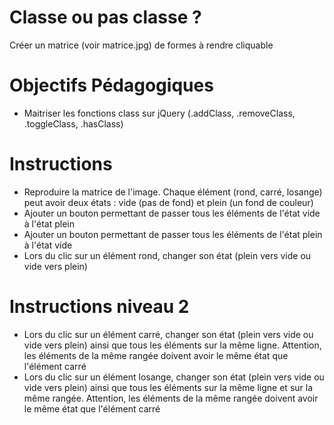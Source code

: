 # Classe ou pas classe ?
Créer un matrice (voir matrice.jpg) de formes à rendre cliquable

# Objectifs Pédagogiques
* Maitriser les fonctions class sur jQuery 
(.addClass, .removeClass, .toggleClass, .hasClass)

# Instructions
* Reproduire la matrice de l'image. 
Chaque élément (rond, carré, losange) peut avoir deux états : 
vide (pas de fond) et plein (un fond de couleur)
* Ajouter un bouton permettant de passer tous les éléments 
de l'état vide à l'état plein
* Ajouter un bouton permettant de passer tous les éléments 
de l'état plein à l'état vide
* Lors du clic sur un élément rond, 
changer son état (plein vers vide ou vide vers plein)

# Instructions niveau 2
* Lors du clic sur un élément carré, changer son état 
(plein vers vide ou vide vers plein) ainsi que tous les éléments sur la même ligne. 
Attention, les éléments de la même rangée doivent avoir le même état 
que l'élément carré
* Lors du clic sur un élément losange, changer son état 
(plein vers vide ou vide vers plein) ainsi que tous les éléments sur la même ligne 
et sur la même rangée. 
Attention, les éléments de la même rangée doivent avoir le même état 
que l'élément carré
